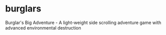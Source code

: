 # burglars
Burglar's Big Adventure - A light-weight side scrolling adventure game with advanced environmental destruction
